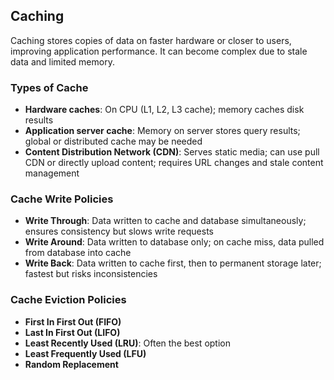 ## Caching

Caching stores copies of data on faster hardware or closer to users, improving application performance. It can become complex due to stale data and limited memory.

### Types of Cache
- **Hardware caches**: On CPU (L1, L2, L3 cache); memory caches disk results
- **Application server cache**: Memory on server stores query results; global or distributed cache may be needed
- **Content Distribution Network (CDN)**: Serves static media; can use pull CDN or directly upload content; requires URL changes and stale content management

### Cache Write Policies
- **Write Through**: Data written to cache and database simultaneously; ensures consistency but slows write requests
- **Write Around**: Data written to database only; on cache miss, data pulled from database into cache
- **Write Back**: Data written to cache first, then to permanent storage later; fastest but risks inconsistencies

### Cache Eviction Policies
- **First In First Out (FIFO)**
- **Last In First Out (LIFO)**
- **Least Recently Used (LRU)**: Often the best option
- **Least Frequently Used (LFU)**
- **Random Replacement**
